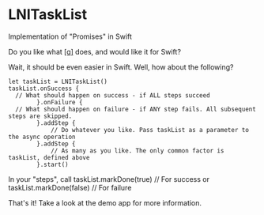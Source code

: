 # LNITaskList
Implementation of "Promises" in Swift

Do you like what [[q]](https://github.com/kriskowal/q) does, and would like it for Swift?

Wait, it should be even easier in Swift. Well, how about the following?

    let taskList = LNITaskList()
    taskList.onSuccess {
      // What should happen on success - if ALL steps succeed
            }.onFailure {
      // What should happen on failure - if ANY step fails. All subsequent steps are skipped.
            }.addStep {
                // Do whatever you like. Pass taskList as a parameter to the async operation
            }.addStep {
                // As many as you like. The only common factor is taskList, defined above
            }.start()

In your "steps", call
    taskList.markDone(true) // For success
or
    taskList.markDone(false) // For failure

That's it! Take a look at the demo app for more information.

